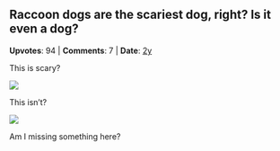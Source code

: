 ## Raccoon dogs are the scariest dog, right? Is it even a dog?
    
**Upvotes**: 94 | **Comments**: 7 | **Date**: [2y](https://www.quora.com/Raccoon-dogs-are-the-scariest-dog-right-Is-it-even-a-dog/answer/Gary-Meaney)

This is scary?

![](https://qph.fs.quoracdn.net/main-qimg-38514c4794e63a9223f1953cb8cd8e1a-lq)

This isn’t?

![](https://qph.fs.quoracdn.net/main-qimg-7e1fcf1e086d3b087406d773d1ef5bc1)

Am I missing something here?

